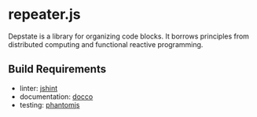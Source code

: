 # repeater.js

Depstate is a library for organizing code blocks. It borrows principles from
distributed computing and functional reactive programming.

## Build Requirements

- linter: [jshint](http://www.jshint.com/)
- documentation: [docco](http://jashkenas.github.io/docco/)
- testing: [phantomjs](http://phantomjs.org/)
